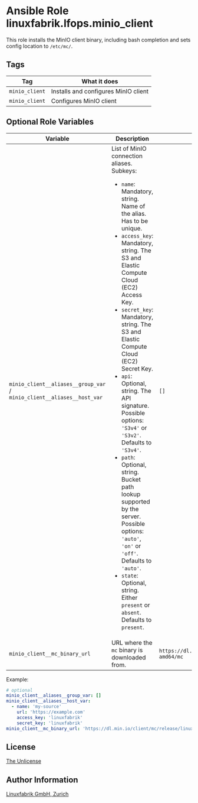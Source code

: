 # Ansible Role linuxfabrik.lfops.minio_client

This role installs the MinIO client binary, including bash completion and sets config location to `/etc/mc/`.


## Tags

| Tag            | What it does                         |
| ---            | ------------                         |
| `minio_client` | Installs and configures MinIO client |
| `minio_client` | Configures MinIO client              |


## Optional Role Variables

| Variable | Description | Default Value |
| -------- | ----------- | ------------- |
| `minio_client__aliases__group_var` /<br> `minio_client__aliases__host_var` | List of MinIO connection aliases. Subkeys: <ul><li>`name`: Mandatory, string. Name of the alias. Has to be unique.</li><li>`access_key`: Mandatory, string. The S3 and Elastic Compute Cloud (EC2) Access Key.</li><li>`secret_key`: Mandatory, string. The S3 and Elastic Compute Cloud (EC2) Secret Key.</li><li>`api`: Optional, string. The API signature. Possible options: `'S3v4'` or `'S3v2'`. Defaults to `'S3v4'`.</li><li>`path`: Optional, string. Bucket path lookup supported by the server. Possible options: `'auto'`, `'on'` or `'off'`. Defaults to `'auto'`.</li><li>`state`: Optional, string. Either `present` or `absent`. Defaults to `present`.</li></ul> | `[]` |
| `minio_client__mc_binary_url` | URL where the `mc` binary is downloaded from. | `https://dl.min.io/client/mc/release/linux-amd64/mc` |

Example:
```yaml
# optional
minio_client__aliases__group_var: []
minio_client__aliases__host_var:
  - name: 'my-source'
    url: 'https://example.com'
    access_key: 'linuxfabrik'
    secret_key: 'linuxfabrik'
minio_client__mc_binary_url: 'https://dl.min.io/client/mc/release/linux-amd64/mc'
```


## License

[The Unlicense](https://unlicense.org/)


## Author Information

[Linuxfabrik GmbH, Zurich](https://www.linuxfabrik.ch)

